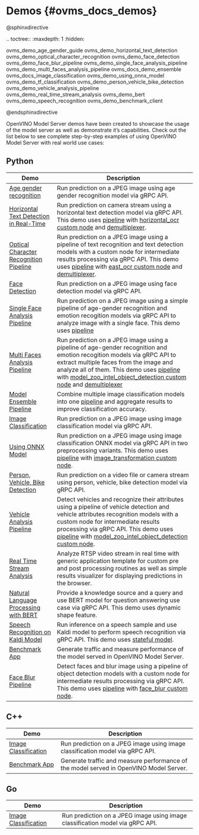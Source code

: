 # Demos {#ovms_docs_demos}

@sphinxdirective

.. toctree::
   :maxdepth: 1
   :hidden:

   ovms_demo_age_gender_guide
   ovms_demo_horizontal_text_detection
   ovms_demo_optical_character_recognition
   ovms_demo_face_detection
   ovms_demo_face_blur_pipeline
   ovms_demo_single_face_analysis_pipeline
   ovms_demo_multi_faces_analysis_pipeline
   ovms_docs_demo_ensemble
   ovms_docs_image_classification
   ovms_demo_using_onnx_model
   ovms_demo_tf_classification
   ovms_demo_person_vehicle_bike_detection
   ovms_demo_vehicle_analysis_pipeline
   ovms_demo_real_time_stream_analysis
   ovms_demo_bert
   ovms_demo_speech_recognition
   ovms_demo_benchmark_client

@endsphinxdirective

OpenVINO Model Server demos have been created to showcase the usage of the model server as well as demonstrate it’s capabilities. Check out the list below to see complete step-by-step examples of using OpenVINO Model Server with real world use cases:

## Python 
| Demo | Description |
|---|---|
|[Age gender recognition](age_gender_recognition/python/README.md) | Run prediction on a JPEG image using age gender recognition model via gRPC API.|
|[Horizontal Text Detection in Real-Time](horizontal_text_detection/python/README.md) | Run prediction on camera stream using a horizontal text detection model via gRPC API. This demo uses [pipeline](../docs/dag_scheduler.md) with [horizontal_ocr custom node](https://github.com/openvinotoolkit/model_server/tree/releases/2022/1/src/custom_nodes/horizontal_ocr) and [demultiplexer](../docs/demultiplexing.md). |
|[Optical Character Recognition Pipeline](optical_character_recognition/python/README.md) | Run prediction on a JPEG image using a pipeline of text recognition and text detection models with a custom node for intermediate results processing via gRPC API. This demo uses [pipeline](../docs/dag_scheduler.md) with [east_ocr custom node](https://github.com/openvinotoolkit/model_server/tree/releases/2022/1/src/custom_nodes/east_ocr) and [demultiplexer](../docs/demultiplexing.md). |
|[Face Detection](face_detection/python/README.md)|Run prediction on a JPEG image using face detection model via gRPC API.|
|[Single Face Analysis Pipeline](single_face_analysis_pipeline/python/README.md)|Run prediction on a JPEG image using a simple pipeline of age-gender recognition and emotion recogition models via gRPC API to analyze image with a single face. This demo uses [pipeline](../docs/dag_scheduler.md) |
|[Multi Faces Analysis Pipeline](multi_faces_analysis_pipeline/python/README.md)|Run prediction on a JPEG image using a pipeline of age-gender recognition and emotion recogition models via gRPC API to extract multiple faces from the image and analyze all of them. This demo uses [pipeline](../docs/dag_scheduler.md) with [model_zoo_intel_object_detection custom node](https://github.com/openvinotoolkit/model_server/tree/releases/2022/1/src/custom_nodes/model_zoo_intel_object_detection) and [demultiplexer](../docs/demultiplexing.md) |
|[Model Ensemble Pipeline](model_ensemble/python/README.md)|Combine multiple image classification models into one [pipeline](../docs/dag_scheduler.md) and aggregate results to improve classification accuracy. |
|[Image Classification](image_classification/python/README.md)|Run prediction on a JPEG image using image classification model via gRPC API.|
|[Using ONNX Model](using_onnx_model/python/README.md)|Run prediction on a JPEG image using image classification ONNX model via gRPC API in two preprocessing variants. This demo uses [pipeline](../docs/dag_scheduler.md) with [image_transformation custom node](https://github.com/openvinotoolkit/model_server/tree/releases/2022/1/src/custom_nodes/image_transformation). |
|[Person, Vehicle, Bike Detection](person_vehicle_bike_detection/python/README.md)|Run prediction on a video file or camera stream using person, vehicle, bike detection model via gRPC API.|
|[Vehicle Analysis Pipeline](vehicle_analysis_pipeline/python/README.md)|Detect vehicles and recognize their attributes using a pipeline of vehicle detection and vehicle attributes recognition models with a custom node for intermediate results processing via gRPC API. This demo uses [pipeline](../docs/dag_scheduler.md) with [model_zoo_intel_object_detection custom node](https://github.com/openvinotoolkit/model_server/tree/releases/2022/1/src/custom_nodes/model_zoo_intel_object_detection). |
|[Real Time Stream Analysis](real_time_stream_analysis/python/README.md)| Analyze RTSP video stream in real time with generic application template for custom pre and post processing routines as well as simple results visualizer for displaying predictions in the browser. |
|[Natural Language Processing with BERT](bert_question_answering/python/README.md)|Provide a knowledge source and a query and use BERT model for question answering use case via gRPC API. This demo uses dynamic shape feature. |
|[Speech Recognition on Kaldi Model](speech_recognition_with_kaldi_model/python/README.md)|Run inference on a speech sample and use Kaldi model to perform speech recognition via gRPC API. This demo uses [stateful model](../docs/stateful_models.md). |
|[Benchmark App](benchmark/python/README.md)|Generate traffic and measure performance of the model served in OpenVINO Model Server.|
|[Face Blur Pipeline](face_blur/python/README.md)|Detect faces and blur image using a pipeline of object detection models with a custom node for intermediate results processing via gRPC API. This demo uses [pipeline](../docs/dag_scheduler.md) with [face_blur custom node](https://github.com/openvinotoolkit/model_server/tree/releases/2022/1/src/custom_nodes/face_blur). |

## C++
| Demo | Description |
|---|---|
|[Image Classification](image_classification/cpp/README.md)|Run prediction on a JPEG image using image classification model via gRPC API.|
|[Benchmark App](benchmark/cpp/README.md)|Generate traffic and measure performance of the model served in OpenVINO Model Server.|

## Go
| Demo | Description |
|---|---|
|[Image Classification](image_classification/go/README.md)|Run prediction on a JPEG image using image classification model via gRPC API.|
